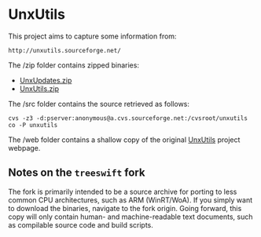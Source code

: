 # UnxUtils

This project aims to capture some information from:

    http://unxutils.sourceforge.net/


The /zip folder contains zipped binaries:

- [UnxUpdates.zip](https://github.com/hoekit/UnxUtils/blob/main/zip/UnxUpdates.zip?raw=true)
- [UnxUtils.zip](https://github.com/hoekit/UnxUtils/blob/main/zip/UnxUtils.zip?raw=true)


The /src folder contains the source retrieved as follows:

    cvs -z3 -d:pserver:anonymous@a.cvs.sourceforge.net:/cvsroot/unxutils co -P unxutils


The /web folder contains a shallow copy of the original [UnxUtils](http://unxutils.sourceforge.net/) project webpage.

## Notes on the `treeswift` fork

The fork is primarily intended to be a source archive for porting to less common CPU architectures, such as ARM (WinRT/WoA).
If you simply want to download the binaries, navigate to the fork origin. Going forward, this copy will only contain human-
and machine-readable text documents, such as compilable source code and build scripts.
